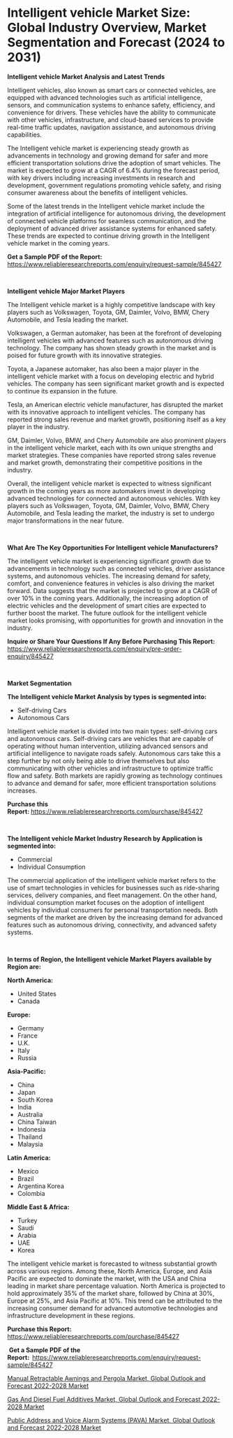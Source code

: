 <p><h1>Intelligent vehicle Market Size: Global Industry Overview, Market Segmentation and Forecast (2024 to 2031)</h1></p><p><strong>Intelligent vehicle Market Analysis and Latest Trends</strong></p>
<p><p>Intelligent vehicles, also known as smart cars or connected vehicles, are equipped with advanced technologies such as artificial intelligence, sensors, and communication systems to enhance safety, efficiency, and convenience for drivers. These vehicles have the ability to communicate with other vehicles, infrastructure, and cloud-based services to provide real-time traffic updates, navigation assistance, and autonomous driving capabilities.</p><p>The Intelligent vehicle market is experiencing steady growth as advancements in technology and growing demand for safer and more efficient transportation solutions drive the adoption of smart vehicles. The market is expected to grow at a CAGR of 6.4% during the forecast period, with key drivers including increasing investments in research and development, government regulations promoting vehicle safety, and rising consumer awareness about the benefits of intelligent vehicles.</p><p>Some of the latest trends in the Intelligent vehicle market include the integration of artificial intelligence for autonomous driving, the development of connected vehicle platforms for seamless communication, and the deployment of advanced driver assistance systems for enhanced safety. These trends are expected to continue driving growth in the Intelligent vehicle market in the coming years.</p></p>
<p><strong>Get a Sample PDF of the Report:&nbsp;</strong> <a href="https://www.reliableresearchreports.com/enquiry/request-sample/845427">https://www.reliableresearchreports.com/enquiry/request-sample/845427</a></p>
<p>&nbsp;</p>
<p><strong>Intelligent vehicle Major Market Players</strong></p>
<p><p>The Intelligent vehicle market is a highly competitive landscape with key players such as Volkswagen, Toyota, GM, Daimler, Volvo, BMW, Chery Automobile, and Tesla leading the market. </p><p>Volkswagen, a German automaker, has been at the forefront of developing intelligent vehicles with advanced features such as autonomous driving technology. The company has shown steady growth in the market and is poised for future growth with its innovative strategies.</p><p>Toyota, a Japanese automaker, has also been a major player in the intelligent vehicle market with a focus on developing electric and hybrid vehicles. The company has seen significant market growth and is expected to continue its expansion in the future.</p><p>Tesla, an American electric vehicle manufacturer, has disrupted the market with its innovative approach to intelligent vehicles. The company has reported strong sales revenue and market growth, positioning itself as a key player in the industry.</p><p>GM, Daimler, Volvo, BMW, and Chery Automobile are also prominent players in the intelligent vehicle market, each with its own unique strengths and market strategies. These companies have reported strong sales revenue and market growth, demonstrating their competitive positions in the industry.</p><p>Overall, the intelligent vehicle market is expected to witness significant growth in the coming years as more automakers invest in developing advanced technologies for connected and autonomous vehicles. With key players such as Volkswagen, Toyota, GM, Daimler, Volvo, BMW, Chery Automobile, and Tesla leading the market, the industry is set to undergo major transformations in the near future.</p></p>
<p>&nbsp;</p>
<p><strong>What Are The Key Opportunities For Intelligent vehicle Manufacturers?</strong></p>
<p><p>The intelligent vehicle market is experiencing significant growth due to advancements in technology such as connected vehicles, driver assistance systems, and autonomous vehicles. The increasing demand for safety, comfort, and convenience features in vehicles is also driving the market forward. Data suggests that the market is projected to grow at a CAGR of over 10% in the coming years. Additionally, the increasing adoption of electric vehicles and the development of smart cities are expected to further boost the market. The future outlook for the intelligent vehicle market looks promising, with opportunities for growth and innovation in the industry.</p></p>
<p><strong>Inquire or Share Your Questions If Any Before Purchasing This Report:</strong> <a href="https://www.reliableresearchreports.com/enquiry/pre-order-enquiry/845427">https://www.reliableresearchreports.com/enquiry/pre-order-enquiry/845427</a></p>
<p>&nbsp;</p>
<p><strong>Market Segmentation</strong></p>
<p><strong>The Intelligent vehicle Market Analysis by types is segmented into:</strong></p>
<p><ul><li>Self-driving Cars</li><li>Autonomous Cars</li></ul></p>
<p><p>Intelligent vehicle market is divided into two main types: self-driving cars and autonomous cars. Self-driving cars are vehicles that are capable of operating without human intervention, utilizing advanced sensors and artificial intelligence to navigate roads safely. Autonomous cars take this a step further by not only being able to drive themselves but also communicating with other vehicles and infrastructure to optimize traffic flow and safety. Both markets are rapidly growing as technology continues to advance and demand for safer, more efficient transportation solutions increases.</p></p>
<p><strong>Purchase this Report:&nbsp;</strong><a href="https://www.reliableresearchreports.com/purchase/845427">https://www.reliableresearchreports.com/purchase/845427</a></p>
<p>&nbsp;</p>
<p><strong>The Intelligent vehicle Market Industry Research by Application is segmented into:</strong></p>
<p><ul><li>Commercial</li><li>Individual Consumption</li></ul></p>
<p><p>The commercial application of the intelligent vehicle market refers to the use of smart technologies in vehicles for businesses such as ride-sharing services, delivery companies, and fleet management. On the other hand, individual consumption market focuses on the adoption of intelligent vehicles by individual consumers for personal transportation needs. Both segments of the market are driven by the increasing demand for advanced features such as autonomous driving, connectivity, and advanced safety systems.</p></p>
<p>&nbsp;</p>
<p><strong>In terms of Region, the Intelligent vehicle Market Players available by Region are:</strong></p>
<p>
    <p> <strong> North America: </strong>
        <ul>
            <li>United States</li>
            <li>Canada</li>
        </ul>
        </p> 
    <p> <strong> Europe: </strong>
        <ul>
            <li>Germany</li>
            <li>France</li>
            <li>U.K.</li>
            <li>Italy</li>
            <li>Russia</li>
        </ul>
        </p> 
    <p> <strong> Asia-Pacific: </strong>
        <ul>
            <li>China</li>
            <li>Japan</li>
            <li>South Korea</li>
            <li>India</li>
            <li>Australia</li>
            <li>China Taiwan</li>
            <li>Indonesia</li>
            <li>Thailand</li>
            <li>Malaysia</li>
        </ul>
        </p> 
    <p> <strong> Latin America: </strong>
        <ul>
            <li>Mexico</li>
            <li>Brazil</li>
            <li>Argentina Korea</li>
            <li>Colombia</li>
        </ul>
        </p> 
    <p> <strong> Middle East & Africa: </strong>
        <ul>
            <li>Turkey</li>
            <li>Saudi</li>
            <li>Arabia</li>
            <li>UAE</li>
            <li>Korea</li>
        </ul>
    </p>
    </p>
<p><p>The intelligent vehicle market is forecasted to witness substantial growth across various regions. Among these, North America, Europe, and Asia Pacific are expected to dominate the market, with the USA and China leading in market share percentage valuation. North America is projected to hold approximately 35% of the market share, followed by China at 30%, Europe at 25%, and Asia Pacific at 10%. This trend can be attributed to the increasing consumer demand for advanced automotive technologies and infrastructure development in these regions.</p></p>
<p><strong>Purchase this Report: </strong><a href="https://www.reliableresearchreports.com/purchase/845427">https://www.reliableresearchreports.com/purchase/845427</a></p>
<p>&nbsp;<strong>Get a Sample PDF of the Report:&nbsp;&nbsp;</strong><a href="https://www.reliableresearchreports.com/enquiry/request-sample/845427">https://www.reliableresearchreports.com/enquiry/request-sample/845427</a></p>
<p><strong></strong></p>
<p><p><a href="https://view.publitas.com/reportprime-1/manual-retractable-awnings-and-pergola-market-global-outlook-and-forecast-2022-2028-market-insights-market-players-and-forecast-till-2030/">Manual Retractable Awnings and Pergola Market, Global Outlook and Forecast 2022-2028 Market</a></p><p><a href="https://view.publitas.com/reportprime-1/gas-and-diesel-fuel-additives-market-global-outlook-and-forecast-2022-2028-market-size-market-share-and-global-market-analysis-report-2023-2030/">Gas And Diesel Fuel Additives Market, Global Outlook and Forecast 2022-2028 Market</a></p><p><a href="https://view.publitas.com/reportprime-1/public-address-and-voice-alarm-systems-pava-market-global-outlook-and-forecast-2022-2028-market-research-report-provides-thorough-industry-overview-which-offers-an-in-depth-analysis-of-product-trends-and-new-market-divisions/">Public Address and Voice Alarm Systems (PAVA) Market, Global Outlook and Forecast 2022-2028 Market</a></p></p>